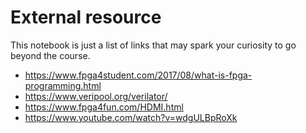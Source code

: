 # External resource

This notebook is just a list of links that may spark your curiosity to go beyond the course.
- https://www.fpga4student.com/2017/08/what-is-fpga-programming.html  
- https://www.veripool.org/verilator/  
- https://www.fpga4fun.com/HDMI.html
- https://www.youtube.com/watch?v=wdgULBpRoXk
